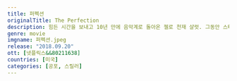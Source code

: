 ```yaml
---
title: 퍼펙션
originalTitle: The Perfection
description: 힘든 시간을 보내고 10년 만에 음악계로 돌아온 첼로 천재 샬럿. 그동안 스타 자리를 차지한 첼리스트 리지. 둘 사이에 흐르는 묘한 연대감은 그 이면의 뒤틀린 감정과 복잡하게 뒤얽히고. 욕망과 집착이 크레셴도로 변주되며 예측불허의 전개가 펼쳐진다.
genre: movie
imgname: 퍼펙션.jpeg
release: "2018.09.20"
ott: [넷플릭스&&80211638]
countries: [미국]
categories: [공포, 스릴러]
---
```

